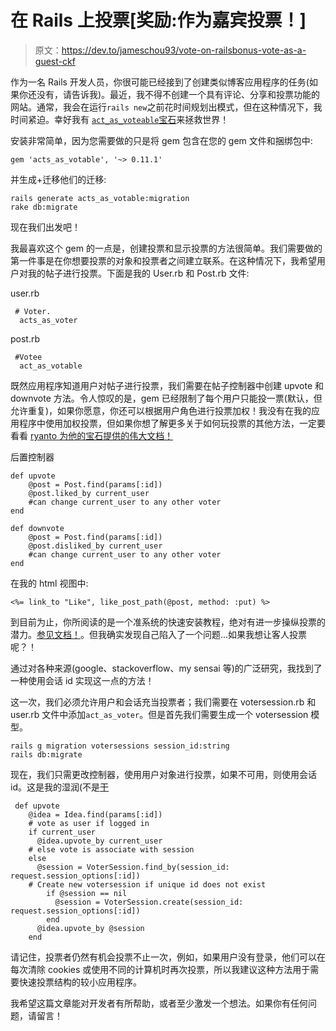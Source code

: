 # 在 Rails 上投票[奖励:作为嘉宾投票！]

> 原文：<https://dev.to/jameschou93/vote-on-railsbonus-vote-as-a-guest-ckf>

作为一名 Rails 开发人员，你很可能已经接到了创建类似博客应用程序的任务(如果你还没有，请告诉我)。最近，我不得不创建一个具有评论、分享和投票功能的网站。通常，我会在运行`rails new`之前花时间规划出模式，但在这种情况下，我时间紧迫。幸好我有 [`act_as_voteable`宝石](https://github.com/ryanto/acts_as_votable)来拯救世界！

安装非常简单，因为您需要做的只是将 gem 包含在您的 gem 文件和捆绑包中:

```
gem 'acts_as_votable', '~> 0.11.1' 
```

并生成+迁移他们的迁移:

```
rails generate acts_as_votable:migration
rake db:migrate 
```

现在我们出发吧！

我最喜欢这个 gem 的一点是，创建投票和显示投票的方法很简单。我们需要做的第一件事是在你想要投票的对象和投票者之间建立联系。在这种情况下，我希望用户对我的帖子进行投票。下面是我的 User.rb 和 Post.rb 文件:

user.rb

```
 # Voter.
  acts_as_voter 
```

post.rb

```
 #Votee
  act_as_votable 
```

既然应用程序知道用户对帖子进行投票，我们需要在帖子控制器中创建 upvote 和 downvote 方法。令人惊叹的是，gem 已经限制了每个用户只能投一票(默认，但允许重复)，如果你愿意，你还可以根据用户角色进行投票加权！我没有在我的应用程序中使用加权投票，但如果你想了解更多关于如何玩投票的其他方法，一定要看看 [ryanto 为他的宝石提供的伟大文档！](https://github.com/ryanto/acts_as_votable)

后置控制器

```
def upvote
    @post = Post.find(params[:id])
    @post.liked_by current_user
    #can change current_user to any other voter
end

def downvote
    @post = Post.find(params[:id])
    @post.disliked_by current_user
    #can change current_user to any other voter
end 
```

在我的 html 视图中:

```
<%= link_to "Like", like_post_path(@post, method: :put) %> 
```

到目前为止，你所阅读的是一个准系统的快速安装教程，绝对有进一步操纵投票的潜力。[参见文档！](https://github.com/ryanto/acts_as_votable)。但我确实发现自己陷入了一个问题...如果我想让客人投票呢？！

通过对各种来源(google、stackoverflow、my sensai 等)的广泛研究，我找到了一种使用会话 id 实现这一点的方法！

这一次，我们必须允许用户和会话充当投票者；我们需要在 votersession.rb 和 user.rb 文件中添加`act_as_voter`。但是首先我们需要生成一个 votersession 模型。

```
rails g migration votersessions session_id:string
rails db:migrate 
```

现在，我们只需更改控制器，使用用户对象进行投票，如果不可用，则使用会话 id。这是我的湿润(不是[干](http://wiki.c2.com/?DontRepeatYourself)

```
 def upvote
    @idea = Idea.find(params[:id])
    # vote as user if logged in
    if current_user
      @idea.upvote_by current_user
    # else vote is associate with session
    else
      @session = VoterSession.find_by(session_id: request.session_options[:id])
    # Create new votersession if unique id does not exist
        if @session == nil
          @session = VoterSession.create(session_id: request.session_options[:id])
        end
      @idea.upvote_by @session
    end 
```

请记住，投票者仍然有机会投票不止一次，例如，如果用户没有登录，他们可以在每次清除 cookies 或使用不同的计算机时再次投票，所以我建议这种方法用于需要快速投票结构的较小应用程序。

我希望这篇文章能对开发者有所帮助，或者至少激发一个想法。如果你有任何问题，请留言！